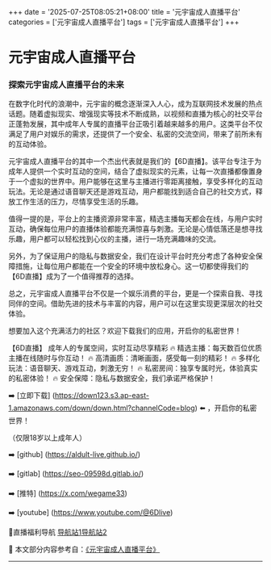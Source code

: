 +++
date = '2025-07-25T08:05:21+08:00'
title = '元宇宙成人直播平台'
categories = ['元宇宙成人直播平台']
tags = ['元宇宙成人直播平台']
+++

# 元宇宙成人直播平台

### 探索元宇宙成人直播平台的未来

在数字化时代的浪潮中，元宇宙的概念逐渐深入人心，成为互联网技术发展的热点话题。随着虚拟现实、增强现实等技术不断成熟，以视频和直播为核心的社交平台正蓬勃发展，其中成年人专属的直播平台正吸引着越来越多的用户。这类平台不仅满足了用户对娱乐的需求，还提供了一个安全、私密的交流空间，带来了前所未有的互动体验。

元宇宙成人直播平台的其中一个杰出代表就是我们的【6D直播】。该平台专注于为成年人提供一个实时互动的空间，结合了虚拟现实的元素，让每一次直播都像置身于一个虚拟的世界中。用户能够在这里与主播进行零距离接触，享受多样化的互动玩法。无论是通过语音聊天还是游戏互动，用户都能找到适合自己的社交方式，释放工作生活的压力，尽情享受生活的乐趣。

值得一提的是，平台上的主播资源非常丰富，精选主播每天都会在线，与用户实时互动，确保每位用户的直播体验都能充满惊喜与刺激。无论是心情低落还是想寻找乐趣，用户都可以轻松找到心仪的主播，进行一场充满趣味的交流。

另外，为了保证用户的隐私与数据安全，我们在设计平台时充分考虑了各种安全保障措施，让每位用户都能在一个安全的环境中放松身心。这一切都使得我们的【6D直播】成为了一个值得推荐的选择。

总之，元宇宙成人直播平台不仅是一个娱乐消费的平台，更是一个探索自我、寻找同伴的空间。借助先进的技术与丰富的内容，用户可以在这里实现更深层次的社交体验。

想要加入这个充满活力的社区？欢迎下载我们的应用，开启你的私密世界！

【6D直播】
成年人的专属空间，实时互动尽享精彩
🔥 精选主播：每天数百位优质主播在线随时与你互动！
🔥 高清画质：清晰画面，感受每一刻的精彩！
🔥 多样化玩法：语音聊天、游戏互动，刺激无穷！
🔥 私密房间：独享专属时光，体验真实的私密体验！
🔥 安全保障：隐私与数据安全，我们承诺严格保护！

➡️ [立即下载] (https://down123.s3.ap-east-1.amazonaws.com/down/down.html?channelCode=blog) ⬅️ ，开启你的私密世界！

（仅限18岁以上成年人）

➡️ [github] (https://aldult-live.github.io/)

➡️ [gitlab] (https://seo-09598d.gitlab.io/)

➡️ [推特] (https://x.com/wegame33)

➡️ [youtube] (https://www.youtube.com/@6Dlive)

🔞直播福利导航   [导航站1](https://webstack-86085a.gitlab.io/)[导航站2](https://onlygit123-2.github.io/)


📘 本文部分内容参考自：[《元宇宙成人直播平台》](https://github.com/lxs25721/lxs)

---
